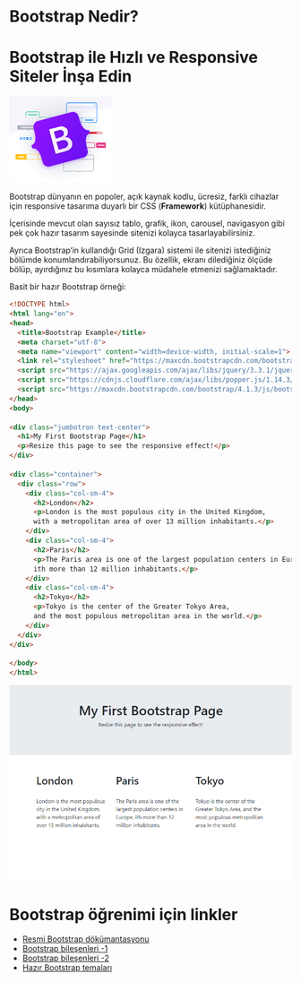 # Bootstrap Nedir?
# Bootstrap ile Hızlı ve Responsive Siteler İnşa Edin

![](figures/Bootstrap.png)

Bootstrap dünyanın en popoler, açık kaynak kodlu, ücresiz, farklı cihazlar için responsive tasarıma duyarlı bir CSS (**Framework**) kütüphanesidir.

İçerisinde mevcut olan sayısız tablo, grafik, ikon, carousel, navigasyon gibi pek çok hazır tasarım sayesinde sitenizi kolayca tasarlayabilirsiniz. 

Ayrıca Bootstrap‘in kullandığı Grid (Izgara) sistemi ile  sitenizi istediğiniz bölümde konumlandırabiliyorsunuz. Bu özellik, ekranı dilediğiniz ölçüde bölüp, ayırdığınız bu kısımlara kolayca müdahele etmenizi sağlamaktadır.

Basit bir hazır Bootstrap örneği:
```html
<!DOCTYPE html>
<html lang="en">
<head>
  <title>Bootstrap Example</title>
  <meta charset="utf-8">
  <meta name="viewport" content="width=device-width, initial-scale=1">
  <link rel="stylesheet" href="https://maxcdn.bootstrapcdn.com/bootstrap/4.1.3/css/bootstrap.min.css">
  <script src="https://ajax.googleapis.com/ajax/libs/jquery/3.3.1/jquery.min.js"></script>
  <script src="https://cdnjs.cloudflare.com/ajax/libs/popper.js/1.14.3/umd/popper.min.js"></script>
  <script src="https://maxcdn.bootstrapcdn.com/bootstrap/4.1.3/js/bootstrap.min.js"></script>
</head>
<body>

<div class="jumbotron text-center">
  <h1>My First Bootstrap Page</h1>
  <p>Resize this page to see the responsive effect!</p> 
</div>
  
<div class="container">
  <div class="row">
    <div class="col-sm-4">
      <h2>London</h2>
      <p>London is the most populous city in the United Kingdom,
      with a metropolitan area of over 13 million inhabitants.</p>
    </div>
    <div class="col-sm-4">
      <h2>Paris</h2>
      <p>The Paris area is one of the largest population centers in Europe,
      ith more than 12 million inhabitants.</p>
    </div>
    <div class="col-sm-4">
      <h2>Tokyo</h2>
      <p>Tokyo is the center of the Greater Tokyo Area,
      and the most populous metropolitan area in the world.</p>
    </div>
  </div>
</div>

</body>
</html>

```
![](https://raw.githubusercontent.com/Kodluyoruz/taskforce/main/bootstrap/bootstrap-nedir/figures/website.png)

# Bootstrap öğrenimi için linkler
- [Resmi Bootstrap dökümantasyonu](https://getbootstrap.com/docs/5.0/getting-started/introduction/)
- [Bootstrap bileşenleri -1](https://www.toptal.com/front-end/what-is-bootstrap-a-short-tutorial-on-the-what-why-and-how)
- [Bootstrap bileşenleri -2](https://www.w3schools.com/whatis/whatis_bootstrap.asp)
- [Hazır Bootstrap temaları ](https://themes.getbootstrap.com/)
